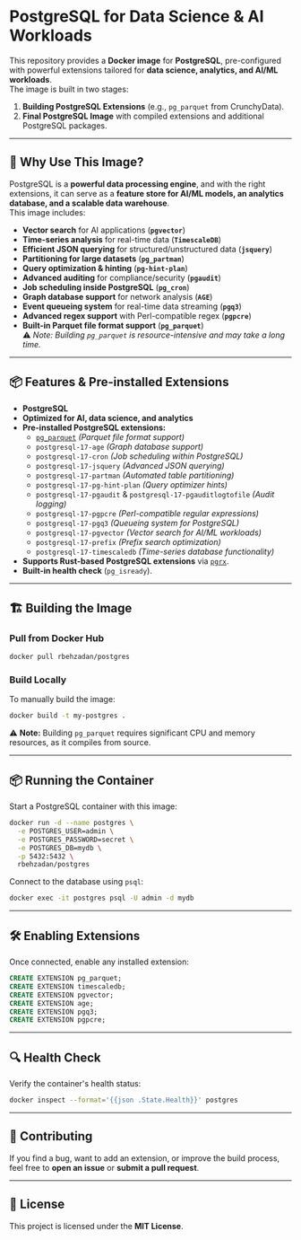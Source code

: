 # PostgreSQL for Data Science & AI Workloads

This repository provides a **Docker image** for **PostgreSQL**, pre-configured with powerful extensions tailored for **data science, analytics, and AI/ML workloads**.  
The image is built in two stages:
1. **Building PostgreSQL Extensions** (e.g., `pg_parquet` from CrunchyData).  
2. **Final PostgreSQL Image** with compiled extensions and additional PostgreSQL packages.

---

## 🚀 Why Use This Image?

PostgreSQL is a **powerful data processing engine**, and with the right extensions, it can serve as a **feature store for AI/ML models, an analytics database, and a scalable data warehouse**.  
This image includes:

- **Vector search** for AI applications (**`pgvector`**)  
- **Time-series analysis** for real-time data (**`TimescaleDB`**)  
- **Efficient JSON querying** for structured/unstructured data (**`jsquery`**)  
- **Partitioning for large datasets** (**`pg_partman`**)  
- **Query optimization & hinting** (**`pg-hint-plan`**)  
- **Advanced auditing** for compliance/security (**`pgaudit`**)  
- **Job scheduling inside PostgreSQL** (**`pg_cron`**)  
- **Graph database support** for network analysis (**`AGE`**)  
- **Event queueing system** for real-time data streaming (**`pgq3`**)  
- **Advanced regex support** with Perl-compatible regex (**`pgpcre`**)  
- **Built-in Parquet file format support** (**`pg_parquet`**)  
  ⚠️ *Note: Building `pg_parquet` is resource-intensive and may take a long time.*

---

## 📦 Features & Pre-installed Extensions

- **PostgreSQL**
- **Optimized for AI, data science, and analytics**
- **Pre-installed PostgreSQL extensions:**
  - [`pg_parquet`](https://github.com/CrunchyData/pg_parquet) *(Parquet file format support)*
  - `postgresql-17-age` *(Graph database support)*
  - `postgresql-17-cron` *(Job scheduling within PostgreSQL)*
  - `postgresql-17-jsquery` *(Advanced JSON querying)*
  - `postgresql-17-partman` *(Automated table partitioning)*
  - `postgresql-17-pg-hint-plan` *(Query optimizer hints)*
  - `postgresql-17-pgaudit` & `postgresql-17-pgauditlogtofile` *(Audit logging)*
  - `postgresql-17-pgpcre` *(Perl-compatible regular expressions)*
  - `postgresql-17-pgq3` *(Queueing system for PostgreSQL)*
  - `postgresql-17-pgvector` *(Vector search for AI/ML workloads)*
  - `postgresql-17-prefix` *(Prefix search optimization)*
  - `postgresql-17-timescaledb` *(Time-series database functionality)*
- **Supports Rust-based PostgreSQL extensions** via [`pgrx`](https://github.com/pgcentralfoundation/pgrx).
- **Built-in health check** (`pg_isready`).

---

## 🏗️ Building the Image

### Pull from Docker Hub
```sh
docker pull rbehzadan/postgres
```

### Build Locally
To manually build the image:
```sh
docker build -t my-postgres .
```

⚠️ **Note:** Building `pg_parquet` requires significant CPU and memory resources, as it compiles from source.

---

## 📦 Running the Container

Start a PostgreSQL container with this image:
```sh
docker run -d --name postgres \
  -e POSTGRES_USER=admin \
  -e POSTGRES_PASSWORD=secret \
  -e POSTGRES_DB=mydb \
  -p 5432:5432 \
  rbehzadan/postgres
```

Connect to the database using `psql`:
```sh
docker exec -it postgres psql -U admin -d mydb
```

---

## 🛠️ Enabling Extensions

Once connected, enable any installed extension:
```sql
CREATE EXTENSION pg_parquet;
CREATE EXTENSION timescaledb;
CREATE EXTENSION pgvector;
CREATE EXTENSION age;
CREATE EXTENSION pgq3;
CREATE EXTENSION pgpcre;
```

---

## 🔍 Health Check

Verify the container's health status:
```sh
docker inspect --format='{{json .State.Health}}' postgres
```

---

## 🤝 Contributing

If you find a bug, want to add an extension, or improve the build process, feel free to **open an issue** or **submit a pull request**.

---

## 📜 License

This project is licensed under the **MIT License**.
